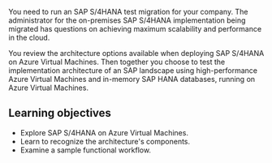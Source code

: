 You need to run an SAP S/4HANA test migration for your company. The administrator for the on-premises SAP S/4HANA implementation being migrated has questions on achieving maximum scalability and performance in the cloud.

You review the architecture options available when deploying SAP S/4HANA on Azure Virtual Machines. Then together you choose to test the implementation architecture of an SAP landscape using high-performance Azure Virtual Machines and in-memory SAP HANA databases, running on Azure Virtual Machines.

## Learning objectives

- Explore SAP S/4HANA on Azure Virtual Machines.
- Learn to recognize the architecture's components.
- Examine a sample functional workflow.
